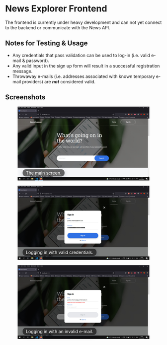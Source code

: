 # News Explorer Frontend

The frontend is currently under heavy development and can not yet connect to the backend or communicate with the News API.

## Notes for Testing & Usage

- Any credentials that pass validation can be used to log-in (i.e. valid e-mail & password).
- Any valid input in the sign up form will result in a successful registration message.
- Throwaway e-mails (i.e. addresses associated with known temporary e-mail providers) are _**not**_ considered valid.

## Screenshots
<style>
  figure {
    position: relative;
    z-index: 1;
  }
  figcaption {
    position: absolute;
    z-index: 2;
    bottom: 16px;
    left: 16px;
    padding: .2em .75em;
    border-radius: 10px;
    font-size: 14px;
    color: white;
    background-color: rgba(0, 0, 0, 0.6);
    box-shadow: 0px 5px 15px rgba(14, 26, 57, 0.2);
  }
</style>
<figure>
<img src="./screenshots/dev-s2-main.jpg" alt="main screen">
<figcaption>The main screen.</figcaption>
</figure>
<figure>
<img src="./screenshots/dev-s2-login-valid.jpg" alt="login with valid credentials">
<figcaption>Logging in with valid credentials.</figcaption>
</figure>
<figure>
<img src="./screenshots/dev-s2-login-bad-email.jpg" alt="login with an invalid e-mail">
<figcaption>Logging in with an invalid e-mail.</figcaption>
</figure>
